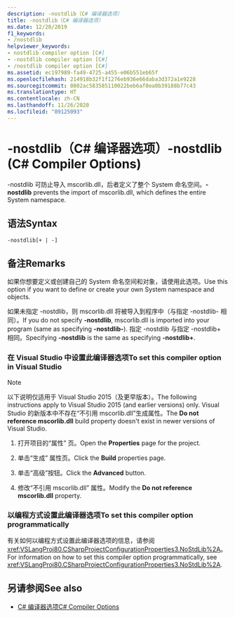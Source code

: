 ```yaml
---
description: -nostdlib（C# 编译器选项）
title: -nostdlib（C# 编译器选项）
ms.date: 12/20/2019
f1_keywords:
- /nostdlib
helpviewer_keywords:
- nostdlib compiler option [C#]
- -nostdlib compiler option [C#]
- /nostdlib compiler option [C#]
ms.assetid: ec197989-fa49-4725-a455-e06b551eb65f
ms.openlocfilehash: 214918b32f1f1276eb936e66daba3d372a1e9228
ms.sourcegitcommit: 0802ac583585110022beb6af8ea0b39188b77c43
ms.translationtype: HT
ms.contentlocale: zh-CN
ms.lasthandoff: 11/26/2020
ms.locfileid: "89125093"
---
```

# <a name="-nostdlib-c-compiler-options"></a><span data-ttu-id="5bec2-103">-nostdlib（C# 编译器选项）</span><span class="sxs-lookup"><span data-stu-id="5bec2-103">-nostdlib (C# Compiler Options)</span></span>

<span data-ttu-id="5bec2-104">-nostdlib 可防止导入 mscorlib.dll，后者定义了整个 System 命名空间。</span><span class="sxs-lookup"><span data-stu-id="5bec2-104">**-nostdlib** prevents the import of mscorlib.dll, which defines the entire System namespace.</span></span>

## <a name="syntax"></a><span data-ttu-id="5bec2-105">语法</span><span class="sxs-lookup"><span data-stu-id="5bec2-105">Syntax</span></span>

```console
-nostdlib[+ | -]
```

## <a name="remarks"></a><span data-ttu-id="5bec2-106">备注</span><span class="sxs-lookup"><span data-stu-id="5bec2-106">Remarks</span></span>

<span data-ttu-id="5bec2-107">如果你想要定义或创建自己的 System 命名空间和对象，请使用此选项。</span><span class="sxs-lookup"><span data-stu-id="5bec2-107">Use this option if you want to define or create your own System namespace and objects.</span></span>

<span data-ttu-id="5bec2-108">如果未指定 -nostdlib，则 mscorlib.dll 将被导入到程序中（与指定 -nostdlib- 相同）。</span><span class="sxs-lookup"><span data-stu-id="5bec2-108">If you do not specify **-nostdlib**, mscorlib.dll is imported into your program (same as specifying **-nostdlib-**).</span></span> <span data-ttu-id="5bec2-109">指定 -nostdlib 与指定 -nostdlib+ 相同。</span><span class="sxs-lookup"><span data-stu-id="5bec2-109">Specifying **-nostdlib** is the same as specifying **-nostdlib+**.</span></span>

### <a name="to-set-this-compiler-option-in-visual-studio"></a><span data-ttu-id="5bec2-110">在 Visual Studio 中设置此编译器选项</span><span class="sxs-lookup"><span data-stu-id="5bec2-110">To set this compiler option in Visual Studio</span></span>

> [!NOTE]
> <span data-ttu-id="5bec2-111">以下说明仅适用于 Visual Studio 2015（及更早版本）。</span><span class="sxs-lookup"><span data-stu-id="5bec2-111">The following instructions apply to Visual Studio 2015 (and earlier versions) only.</span></span> <span data-ttu-id="5bec2-112">Visual Studio 的新版本中不存在“不引用 mscorlib.dll”生成属性。</span><span class="sxs-lookup"><span data-stu-id="5bec2-112">The **Do not reference mscorlib.dll** build property doesn't exist in newer versions of Visual Studio.</span></span>

1. <span data-ttu-id="5bec2-113">打开项目的“属性”  页。</span><span class="sxs-lookup"><span data-stu-id="5bec2-113">Open the **Properties** page for the project.</span></span>

2. <span data-ttu-id="5bec2-114">单击“生成”  属性页。</span><span class="sxs-lookup"><span data-stu-id="5bec2-114">Click the **Build** properties page.</span></span>

3. <span data-ttu-id="5bec2-115">单击“高级”按钮。</span><span class="sxs-lookup"><span data-stu-id="5bec2-115">Click the **Advanced** button.</span></span>

4. <span data-ttu-id="5bec2-116">修改“不引用 mscorlib.dll”  属性。</span><span class="sxs-lookup"><span data-stu-id="5bec2-116">Modify the **Do not reference mscorlib.dll** property.</span></span>

### <a name="to-set-this-compiler-option-programmatically"></a><span data-ttu-id="5bec2-117">以编程方式设置此编译器选项</span><span class="sxs-lookup"><span data-stu-id="5bec2-117">To set this compiler option programmatically</span></span>

<span data-ttu-id="5bec2-118">有关如何以编程方式设置此编译器选项的信息，请参阅 <xref:VSLangProj80.CSharpProjectConfigurationProperties3.NoStdLib%2A>。</span><span class="sxs-lookup"><span data-stu-id="5bec2-118">For information on how to set this compiler option programmatically, see <xref:VSLangProj80.CSharpProjectConfigurationProperties3.NoStdLib%2A>.</span></span>

## <a name="see-also"></a><span data-ttu-id="5bec2-119">另请参阅</span><span class="sxs-lookup"><span data-stu-id="5bec2-119">See also</span></span>

- [<span data-ttu-id="5bec2-120">C# 编译器选项</span><span class="sxs-lookup"><span data-stu-id="5bec2-120">C# Compiler Options</span></span>](./index.md)
